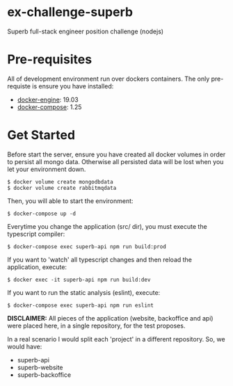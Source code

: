 # ex-challenge-superb

Superb full-stack engineer position challenge (nodejs)

# Pre-requisites

All of development environment run over dockers containers. The only pre-requiste is ensure you have installed:

- [docker-engine](https://docs.docker.com/engine/): 19.03
- [docker-compose](https://docs.docker.com/compose/install/): 1.25

# Get Started

Before start the server, ensure you have created all docker volumes in order to persist all mongo data. Otherwise all persisted data will be lost when you let your environment down.

```
$ docker volume create mongodbdata
$ docker volume create rabbitmqdata
```

Then, you will able to start the environment:

```
$ docker-compose up -d
```

Everytime you change the application (src/ dir), you must execute the typescript compiler:

```
$ docker-compose exec superb-api npm run build:prod
```

If you want to 'watch' all typescript changes and then reload the application, execute:

```
$ docker exec -it superb-api npm run build:dev
```

If you want to run the static analysis (eslint), execute:

```
$ docker-compose exec superb-api npm run eslint
```

**DISCLAIMER:** All pieces of the application (website, backoffice and api) were placed here, in a single repository, for the test proposes.

In a real scenario I would split each 'project' in a different repository. So, we would have:

- superb-api
- superb-website
- superb-backoffice
